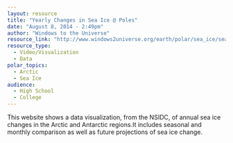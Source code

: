 ```yaml
---
layout: resource
title: "Yearly Changes in Sea Ice @ Poles"
date: "August 8, 2014 - 2:49pm"
author: "Windows to the Universe"
resource_link: "http://www.windows2universe.org/earth/polar/sea_ice/sea_ice_north_animate.html"
resource_type:
  - Video/Visualization
  - Data
polar_topics:
  - Arctic
  - Sea Ice
audience:
  - High School
  - College
---
```


This website shows a data visualization, from the NSIDC, of annual sea ice changes in the Arctic and Antarctic regions.It includes seasonal and monthly comparison as well as  future projections of sea ice change.